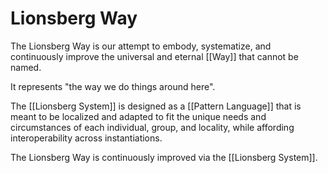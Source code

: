 # Lionsberg Way

The Lionsberg Way is our attempt to embody, systematize, and continuously improve the universal and eternal [[Way]] that cannot be named. 

It represents "the way we do things around here". 

The [[Lionsberg System]] is designed as a [[Pattern Language]] that is meant to be localized and adapted to fit the unique needs and circumstances of each individual, group, and locality, while affording interoperability across instantiations. 

The Lionsberg Way is continuously improved via the [[Lionsberg System]]. 